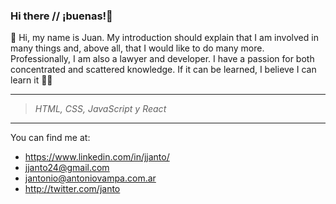 ### Hi there // ¡buenas!👋

💬 Hi, my name is Juan. My introduction should explain that I am involved in many things and, above all, that I would like to do many more. Professionally, I am also a lawyer and developer. I have a passion for both concentrated and scattered knowledge. If it can be learned, I believe I can learn it 💪🌱 

***
> *HTML, CSS, JavaScript y React*

***

You can find me at:
* https://www.linkedin.com/in/jjanto/ 
* jjanto24@gmail.com
* jantonio@antoniovampa.com.ar
* http://twitter.com/janto



<!--
**janto24/janto24** is a ✨ _special_ ✨ repository because its `README.md` (this file) appears on your GitHub profile.

Here are some ideas to get you started:

- 🔭 I’m currently working on ...
- 🌱 I’m currently learning ...
- 👯 I’m looking to collaborate on ...
- 🤔 I’m looking for help with ...
- 💬 Ask me about ...
- 📫 How to reach me: ...
- 😄 Pronouns: ...
- ⚡ Fun fact: ...
-->
